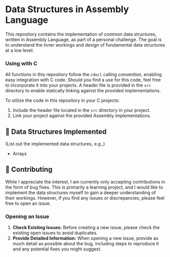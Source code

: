 # Data Structures in Assembly Language

This repository contains the implementation of common data structures, written in Assembly Language, as part of a personal challenge. The goal is to understand the inner workings and design of fundamental data structures at a low level.

### Using with C
All functions in this repository follow the `cdecl` calling convention, enabling easy integration with C code. Should you find a use for this code, feel free to incorporate it into your projects. A header file is provided in the `src` directory to enable statically linking against the provided implementations.

To utilize the code in this repository in your C projects:
1. Include the header file located in the `src` directory in your project.
2. Link your project against the provided Assembly implementations.

## 💾 Data Structures Implemented
(List out the implemented data structures, e.g.,)
- Arrays

## 🐛 Contributing
While I appreciate the interest, I am currently only accepting contributions in the form of bug fixes. This is primarily a learning project, and I would like to implement the data structures myself to gain a deeper understanding of their workings. However, if you find any issues or discrepancies, please feel free to open an issue.

### Opening an Issue
1. **Check Existing Issues:** Before creating a new issue, please check the existing open issues to avoid duplicates.
2. **Provide Detailed Information:** When opening a new issue, provide as much detail as possible about the bug, including steps to reproduce it and any potential fixes you might suggest.